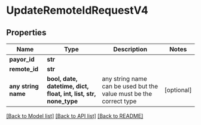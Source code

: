 # UpdateRemoteIdRequestV4


## Properties
Name | Type | Description | Notes
------------ | ------------- | ------------- | -------------
**payor_id** | **str** |  | 
**remote_id** | **str** |  | 
**any string name** | **bool, date, datetime, dict, float, int, list, str, none_type** | any string name can be used but the value must be the correct type | [optional]

[[Back to Model list]](../README.md#documentation-for-models) [[Back to API list]](../README.md#documentation-for-api-endpoints) [[Back to README]](../README.md)


